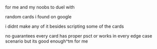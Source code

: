 for me and my noobs to duel with

random cards i found on google

i didnt make any of it besides scripting some of the cards

no guarantees every card has proper psct or works in every edge case scenario but its good enough^tm for me
